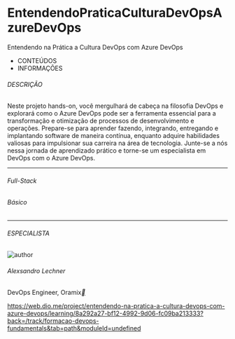 # EntendendoPraticaCulturaDevOpsAzureDevOps

Entendendo na Prática a Cultura DevOps com Azure DevOps



- CONTEÚDOS
- INFORMAÇÕES

###### DESCRIÇÃO

Neste projeto hands-on, você mergulhará de cabeça na filosofia DevOps e explorará como o Azure DevOps pode ser a ferramenta essencial para a transformação e otimização de processos de desenvolvimento e operações. Prepare-se para aprender fazendo, integrando, entregando e implantando software de maneira contínua, enquanto adquire habilidades valiosas para impulsionar sua carreira na área de tecnologia. Junte-se a nós nessa jornada de aprendizado prático e torne-se um especialista em DevOps com o Azure DevOps.

------

###### Full-Stack

###### Básico

------

###### ESPECIALISTA

![author](https://hermes.dio.me/users/author/photos/899a5b89-e22c-416c-8229-71496e570689.jpg)

###### Alexsandro Lechner

DevOps Engineer, Oramix[**](https://www.linkedin.com/in/alexsandrolechner/)



https://web.dio.me/project/entendendo-na-pratica-a-cultura-devops-com-azure-devops/learning/8a292a27-bf12-4992-9d06-fc09ba213333?back=/track/formacao-devops-fundamentals&tab=path&moduleId=undefined
